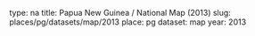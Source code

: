 type: na
title: Papua New Guinea / National Map (2013)
slug: places/pg/datasets/map/2013
place: pg
dataset: map
year: 2013
